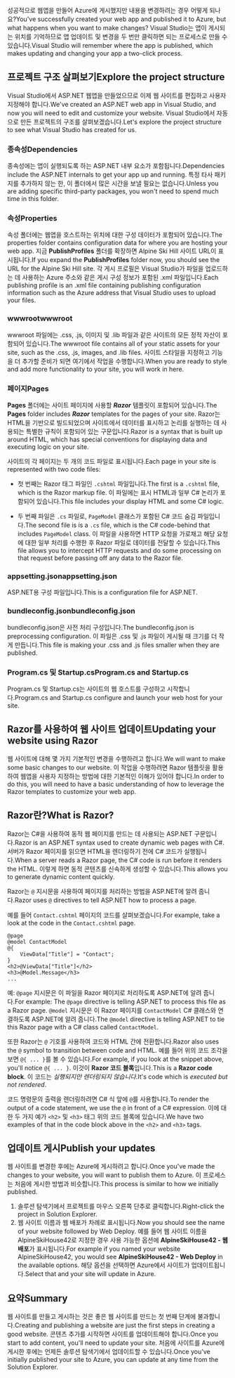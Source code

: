 <span data-ttu-id="c3485-101">성공적으로 웹앱을 만들어 Azure에 게시했지만 내용을 변경하려는 경우 어떻게 되나요?</span><span class="sxs-lookup"><span data-stu-id="c3485-101">You've successfully created your web app and published it to Azure, but what happens when you want to make changes?</span></span> <span data-ttu-id="c3485-102">Visual Studio는 앱이 게시되는 위치를 기억하므로 앱 업데이트 및 변경을 두 번만 클릭하면 되는 프로세스로 만들 수 있습니다.</span><span class="sxs-lookup"><span data-stu-id="c3485-102">Visual Studio will remember where the app is published, which makes updating and changing your app a two-click process.</span></span>

## <a name="explore-the-project-structure"></a><span data-ttu-id="c3485-103">프로젝트 구조 살펴보기</span><span class="sxs-lookup"><span data-stu-id="c3485-103">Explore the project structure</span></span>

<span data-ttu-id="c3485-104">Visual Studio에서 ASP.NET 웹앱을 만들었으므로 이제 웹 사이트를 편집하고 사용자 지정해야 합니다.</span><span class="sxs-lookup"><span data-stu-id="c3485-104">We've created an ASP.NET web app in Visual Studio, and now you will need to edit and customize your website.</span></span> <span data-ttu-id="c3485-105">Visual Studio에서 자동으로 만든 프로젝트의 구조를 살펴보겠습니다.</span><span class="sxs-lookup"><span data-stu-id="c3485-105">Let's explore the project structure to see what Visual Studio has created for us.</span></span>

### <a name="dependencies"></a><span data-ttu-id="c3485-106">종속성</span><span class="sxs-lookup"><span data-stu-id="c3485-106">Dependencies</span></span>

<span data-ttu-id="c3485-107">종속성에는 앱이 실행되도록 하는 ASP.NET 내부 요소가 포함됩니다.</span><span class="sxs-lookup"><span data-stu-id="c3485-107">Dependencies include the ASP.NET internals to get your app up and running.</span></span> <span data-ttu-id="c3485-108">특정 타사 패키지를 추가하지 않는 한, 이 폴더에서 많은 시간을 보낼 필요는 없습니다.</span><span class="sxs-lookup"><span data-stu-id="c3485-108">Unless you are adding specific third-party packages, you won't need to spend much time in this folder.</span></span>

### <a name="properties"></a><span data-ttu-id="c3485-109">속성</span><span class="sxs-lookup"><span data-stu-id="c3485-109">Properties</span></span>

<span data-ttu-id="c3485-110">속성 폴더에는 웹앱을 호스트하는 위치에 대한 구성 데이터가 포함되어 있습니다.</span><span class="sxs-lookup"><span data-stu-id="c3485-110">The properties folder contains configuration data for where you are hosting your web app.</span></span> <span data-ttu-id="c3485-111">지금 **PublishProfiles** 폴더를 확장하면 Alpine Ski Hill 사이트 URL이 표시됩니다.</span><span class="sxs-lookup"><span data-stu-id="c3485-111">If you expand the **PublishProfiles** folder now, you should see the URL for the Alpine Ski Hill site.</span></span> <span data-ttu-id="c3485-112">각 게시 프로필은 Visual Studio가 파일을 업로드하는 데 사용하는 Azure 주소와 같은 게시 구성 정보가 포함된 .xml 파일입니다.</span><span class="sxs-lookup"><span data-stu-id="c3485-112">Each publishing profile is an .xml file containing publishing configuration information such as the Azure address that Visual Studio uses to upload your files.</span></span>

### <a name="wwwroot"></a><span data-ttu-id="c3485-113">wwwroot</span><span class="sxs-lookup"><span data-stu-id="c3485-113">wwwroot</span></span>

<span data-ttu-id="c3485-114">wwwroot 파일에는 .css, .js, 이미지 및 .lib 파일과 같은 사이트의 모든 정적 자산이 포함되어 있습니다.</span><span class="sxs-lookup"><span data-stu-id="c3485-114">The wwwroot file contains all of your static assets for your site, such as the .css, .js, images, and .lib files.</span></span> <span data-ttu-id="c3485-115">사이트 스타일을 지정하고 기능을 더 추가할 준비가 되면 여기에서 작업을 수행합니다.</span><span class="sxs-lookup"><span data-stu-id="c3485-115">When you are ready to style and add more functionality to your site, you will work in here.</span></span>

### <a name="pages"></a><span data-ttu-id="c3485-116">페이지</span><span class="sxs-lookup"><span data-stu-id="c3485-116">Pages</span></span>

<span data-ttu-id="c3485-117">**Pages** 폴더에는 사이트 페이지에 사용할 _**Razor**_ 템플릿이 포함되어 있습니다.</span><span class="sxs-lookup"><span data-stu-id="c3485-117">The **Pages** folder includes _**Razor**_ templates for the pages of your site.</span></span>
<span data-ttu-id="c3485-118">Razor는 HTML을 기반으로 빌드되었으며 사이트에서 데이터를 표시하고 논리를 실행하는 데 사용되는 특별한 규칙이 포함되어 있는 구문입니다.</span><span class="sxs-lookup"><span data-stu-id="c3485-118">Razor is a syntax that is built up around HTML, which has special conventions for displaying data and executing logic on your site.</span></span>

<span data-ttu-id="c3485-119">사이트의 각 페이지는 두 개의 코드 파일로 표시됩니다.</span><span class="sxs-lookup"><span data-stu-id="c3485-119">Each page in your site is represented with two code files:</span></span>

- <span data-ttu-id="c3485-120">첫 번째는 Razor 태그 파일인 `.cshtml` 파일입니다.</span><span class="sxs-lookup"><span data-stu-id="c3485-120">The first is a `.cshtml` file, which is the Razor markup file.</span></span> <span data-ttu-id="c3485-121">이 파일에는 표시 HTML과 일부 C# 논리가 포함되어 있습니다.</span><span class="sxs-lookup"><span data-stu-id="c3485-121">This file includes your display HTML and some C# logic.</span></span>

- <span data-ttu-id="c3485-122">두 번째 파일은 `.cs` 파일로, `PageModel` 클래스가 포함된 C# 코드 숨김 파일입니다.</span><span class="sxs-lookup"><span data-stu-id="c3485-122">The second file is is a `.cs` file, which is the C# code-behind that includes `PageModel` class.</span></span> <span data-ttu-id="c3485-123">이 파일을 사용하면 HTTP 요청을 가로채고 해당 요청에 대한 일부 처리를 수행한 후 Razor 파일로 데이터를 전달할 수 있습니다.</span><span class="sxs-lookup"><span data-stu-id="c3485-123">This file allows you to intercept HTTP requests and do some processing on that request before passing off any data to the Razor file.</span></span>

### <a name="appsettingjson"></a><span data-ttu-id="c3485-124">appsetting.json</span><span class="sxs-lookup"><span data-stu-id="c3485-124">appsetting.json</span></span>

<span data-ttu-id="c3485-125">ASP.NET용 구성 파일입니다.</span><span class="sxs-lookup"><span data-stu-id="c3485-125">This is a configuration file for ASP.NET.</span></span>

### <a name="bundleconfigjson"></a><span data-ttu-id="c3485-126">bundleconfig.json</span><span class="sxs-lookup"><span data-stu-id="c3485-126">bundleconfig.json</span></span>

<span data-ttu-id="c3485-127">bundleconfig.json은 사전 처리 구성입니다.</span><span class="sxs-lookup"><span data-stu-id="c3485-127">The bundleconfig.json is preprocessing configuration.</span></span> <span data-ttu-id="c3485-128">이 파일은 .css 및 .js 파일이 게시될 때 크기를 더 작게 만듭니다.</span><span class="sxs-lookup"><span data-stu-id="c3485-128">This file is making your .css and .js files smaller when they are published.</span></span>

### <a name="programcs-and-startupcs"></a><span data-ttu-id="c3485-129">Program.cs 및 Startup.cs</span><span class="sxs-lookup"><span data-stu-id="c3485-129">Program.cs and Startup.cs</span></span>

<span data-ttu-id="c3485-130">Program.cs 및 Startup.cs는 사이트의 웹 호스트를 구성하고 시작합니다.</span><span class="sxs-lookup"><span data-stu-id="c3485-130">Program.cs and Startup.cs configure and launch your web host for your site.</span></span>

## <a name="updating-your-website-using-razor"></a><span data-ttu-id="c3485-131">Razor를 사용하여 웹 사이트 업데이트</span><span class="sxs-lookup"><span data-stu-id="c3485-131">Updating your website using Razor</span></span>

<span data-ttu-id="c3485-132">웹 사이트에 대해 몇 가지 기본적인 변경을 수행하려고 합니다.</span><span class="sxs-lookup"><span data-stu-id="c3485-132">We will want to make some basic changes to our website.</span></span> <span data-ttu-id="c3485-133">이 작업을 수행하려면 Razor 템플릿을 활용하여 웹앱을 사용자 지정하는 방법에 대한 기본적인 이해가 있어야 합니다.</span><span class="sxs-lookup"><span data-stu-id="c3485-133">In order to do this, you will need to have a basic understanding of how to leverage the Razor templates to customize your web app.</span></span>

## <a name="what-is-razor"></a><span data-ttu-id="c3485-134">Razor란?</span><span class="sxs-lookup"><span data-stu-id="c3485-134">What is Razor?</span></span>

<span data-ttu-id="c3485-135">Razor는 C#을 사용하여 동적 웹 페이지를 만드는 데 사용되는 ASP.NET 구문입니다.</span><span class="sxs-lookup"><span data-stu-id="c3485-135">Razor is an ASP.NET syntax used to create dynamic web pages with C#.</span></span> <span data-ttu-id="c3485-136">서버가 Razor 페이지를 읽으면 HTML을 렌더링하기 전에 C# 코드가 실행됩니다.</span><span class="sxs-lookup"><span data-stu-id="c3485-136">When a server reads a Razor page, the C# code is run before it renders the HTML.</span></span> <span data-ttu-id="c3485-137">이렇게 하면 동적 콘텐츠를 신속하게 생성할 수 있습니다.</span><span class="sxs-lookup"><span data-stu-id="c3485-137">This allows you to generate dynamic content quickly.</span></span>

<span data-ttu-id="c3485-138">Razor는 `@` 지시문을 사용하여 페이지를 처리하는 방법을 ASP.NET에 알려 줍니다.</span><span class="sxs-lookup"><span data-stu-id="c3485-138">Razor uses `@` directives to tell ASP.NET how to process a page.</span></span>

<span data-ttu-id="c3485-139">예를 들어 `Contact.cshtml` 페이지의 코드를 살펴보겠습니다.</span><span class="sxs-lookup"><span data-stu-id="c3485-139">For example, take a look at the code in the `Contact.cshtml` page.</span></span>

```aspx-csharp
@page
@model ContactModel
@{
    ViewData["Title"] = "Contact";
}
<h2>@ViewData["Title"]</h2>
<h3>@Model.Message</h3>
...
```

<span data-ttu-id="c3485-140">예: `@page` 지시문은 이 파일을 Razor 페이지로 처리하도록 ASP.NET에 알려 줍니다.</span><span class="sxs-lookup"><span data-stu-id="c3485-140">For example: The `@page` directive is telling ASP.NET to process this file as a Razor page.</span></span>
<span data-ttu-id="c3485-141">`@model` 지시문은 이 Razor 페이지를 `ContactModel` C# 클래스와 연결하도록 ASP.NET에 알려 줍니다.</span><span class="sxs-lookup"><span data-stu-id="c3485-141">The `@model` directive is telling ASP.NET to tie this Razor page with a C# class called `ContactModel`.</span></span>

<span data-ttu-id="c3485-142">또한 Razor는 `@` 기호를 사용하여 코드와 HTML 간에 전환합니다.</span><span class="sxs-lookup"><span data-stu-id="c3485-142">Razor also uses the `@` symbol to transition between code and HTML.</span></span>
<span data-ttu-id="c3485-143">예를 들어 위의 코드 조각을 보면 `@{ ... }`를 볼 수 있습니다.</span><span class="sxs-lookup"><span data-stu-id="c3485-143">For example, if you look at the snippet above, you'll notice `@{ ... }`.</span></span> <span data-ttu-id="c3485-144">이것이 **Razor 코드 블록**입니다.</span><span class="sxs-lookup"><span data-stu-id="c3485-144">This is a **Razor code block**.</span></span> <span data-ttu-id="c3485-145">이 코드는 _실행되지만 렌더링되지 않습니다_.</span><span class="sxs-lookup"><span data-stu-id="c3485-145">It's code which is _executed but not rendered_.</span></span>

<span data-ttu-id="c3485-146">코드 명령문의 출력을 렌더링하려면 C# 식 앞에 `@`를 사용합니다.</span><span class="sxs-lookup"><span data-stu-id="c3485-146">To render the output of a code statement, we use the `@` in front of a C# expression.</span></span> <span data-ttu-id="c3485-147">이에 대한 두 가지 예가 `<h2>` 및 `<h3>` 태그 위의 코드 블록에 있습니다.</span><span class="sxs-lookup"><span data-stu-id="c3485-147">We have two examples of that in the code block above in the `<h2>` and `<h3>` tags.</span></span>

## <a name="publish-your-updates"></a><span data-ttu-id="c3485-148">업데이트 게시</span><span class="sxs-lookup"><span data-stu-id="c3485-148">Publish your updates</span></span>

<span data-ttu-id="c3485-149">웹 사이트를 변경한 후에는 Azure에 게시하려고 합니다.</span><span class="sxs-lookup"><span data-stu-id="c3485-149">Once you've made the changes to your website, you will want to publish them to Azure.</span></span> <span data-ttu-id="c3485-150">이 프로세스는 처음에 게시한 방법과 비슷합니다.</span><span class="sxs-lookup"><span data-stu-id="c3485-150">This process is similar to how we initially published.</span></span>

1. <span data-ttu-id="c3485-151">솔루션 탐색기에서 프로젝트를 마우스 오른쪽 단추로 클릭합니다.</span><span class="sxs-lookup"><span data-stu-id="c3485-151">Right-click the project in Solution Explorer.</span></span>
1. <span data-ttu-id="c3485-152">웹 사이트 이름과 웹 배포가 차례로 표시됩니다.</span><span class="sxs-lookup"><span data-stu-id="c3485-152">Now you should see the name of your website followed by Web Deploy.</span></span> <span data-ttu-id="c3485-153">예를 들어 웹 사이트 이름을 AlpineSkiHouse42로 지정한 경우 사용 가능한 옵션에 **AlpineSkiHouse42 - 웹 배포**가 표시됩니다.</span><span class="sxs-lookup"><span data-stu-id="c3485-153">For example if you named your website AlpineSkiHouse42, you would see **AlpineSkiHouse42 - Web Deploy** in the available options.</span></span> <span data-ttu-id="c3485-154">해당 옵션을 선택하면 Azure에서 사이트가 업데이트됩니다.</span><span class="sxs-lookup"><span data-stu-id="c3485-154">Select that and your site will update in Azure.</span></span>

## <a name="summary"></a><span data-ttu-id="c3485-155">요약</span><span class="sxs-lookup"><span data-stu-id="c3485-155">Summary</span></span>

<span data-ttu-id="c3485-156">웹 사이트를 만들고 게시하는 것은 좋은 웹 사이트를 만드는 첫 번째 단계에 불과합니다.</span><span class="sxs-lookup"><span data-stu-id="c3485-156">Creating and publishing a website are just the first steps in creating a good website.</span></span> <span data-ttu-id="c3485-157">콘텐츠 추가를 시작하면 사이트를 업데이트해야 합니다.</span><span class="sxs-lookup"><span data-stu-id="c3485-157">Once you start to add content, you'll need to update your site.</span></span> <span data-ttu-id="c3485-158">처음에 사이트를 Azure에 게시한 후에는 언제든 솔루션 탐색기에서 업데이트할 수 있습니다.</span><span class="sxs-lookup"><span data-stu-id="c3485-158">Once you've initially published your site to Azure, you can update at any time from the Solution Explorer.</span></span>
